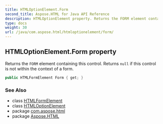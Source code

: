 ```yaml
---
title: HTMLOptionElement.Form
second_title: Aspose.HTML for Java API Reference
description: HTMLOptionElement property. Returns the FORM element containing this control. Returns null if this control is not within the context of a form
type: docs
weight: 30
url: /java/com.aspose.html/htmloptionelement/form/
---
```

## HTMLOptionElement.Form property

Returns the `FORM` element containing this control. Returns `null` if this control is not within the context of a form.

```java
public HTMLFormElement Form { get; }
```

### See Also

* class [HTMLFormElement](../../htmlformelement/)
* class [HTMLOptionElement](../)
* package [com.aspose.html](../../htmloptionelement/)
* package [Aspose.HTML](../../../)
